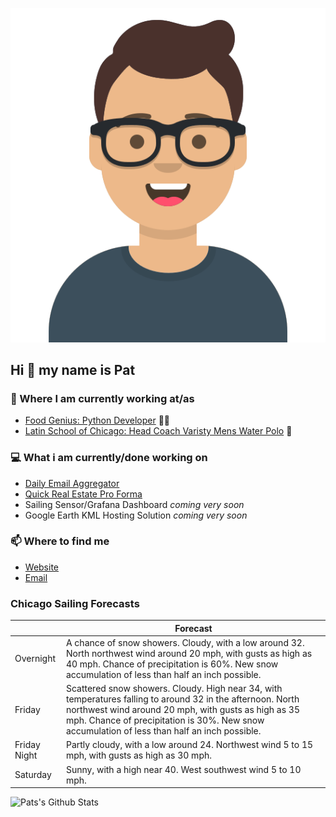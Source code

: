 [![Social banner for p-j-falconer](https://raw.githubusercontent.com/P-J-FALCONER/P-J-FALCONER/master/assets/avataaars.svg)](https://patfalconer.com/)
## Hi :wave: my name is Pat

### 💼 Where I am currently working at/as
- [Food Genius: Python Developer](https://getfoodgenius.com/) 🍔🐍
- [Latin School of Chicago: Head Coach Varisty Mens Water Polo](https://www.latinschool.org/) 🤽


### 💻 What i am currently/done working on
 - [Daily Email Aggregator](https://github.com/P-J-FALCONER/dott_daily_mail)
 - [Quick Real Estate Pro Forma](https://github.com/P-J-FALCONER/henry)
 - Sailing Sensor/Grafana Dashboard *coming very soon*
 - Google Earth KML Hosting Solution *coming very soon*

### 📫 Where to find me
 - [Website](https://patfalconer.com/)
 - [Email](mailto:patrick.j.falconer@gmail.com)


### Chicago Sailing Forecasts
|   | Forecast  |
|---|---|
| Overnight | A chance of snow showers. Cloudy, with a low around 32. North northwest wind around 20 mph, with gusts as high as 40 mph. Chance of precipitation is 60%. New snow accumulation of less than half an inch possible. |
| Friday | Scattered snow showers. Cloudy. High near 34, with temperatures falling to around 32 in the afternoon. North northwest wind around 20 mph, with gusts as high as 35 mph. Chance of precipitation is 30%. New snow accumulation of less than half an inch possible. |
| Friday Night | Partly cloudy, with a low around 24. Northwest wind 5 to 15 mph, with gusts as high as 30 mph. |
| Saturday | Sunny, with a high near 40. West southwest wind 5 to 10 mph. |

![Pats's Github Stats](https://github-readme-stats.vercel.app/api?username=p-j-falconer&show_icons=true&theme=radical)
